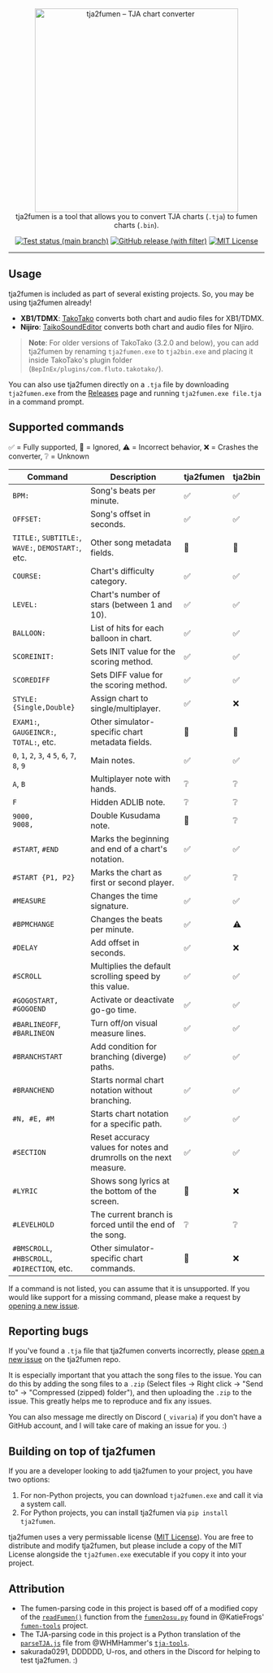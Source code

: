 &nbsp;
<p align="center">
  <img
    width="400"
    src="https://user-images.githubusercontent.com/76574898/255353006-6c4504d0-c9a4-40d1-961f-db4cef7add0d.png"
    alt="tja2fumen – TJA chart converter"
  />
  <br>
  tja2fumen is a tool that allows you to convert TJA charts (<code>.tja</code>) to fumen charts (<code>.bin</code>).
</p>

<p align="center">
  <a href="https://github.com/vivaria/tja2fumen/actions/workflows/test_and_publish_release.yml?query=branch%3Amain"><img src="https://img.shields.io/github/actions/workflow/status/vivaria/tja2fumen/test_and_publish_release.yml?label=Tests" alt="Test status (main branch)"></a>
  <a href="https://github.com/vivaria/tja2fumen/releases/latest"><img src="https://img.shields.io/github/v/release/vivaria/tja2fumen" alt="GitHub release (with filter)"></a>
  <a href="https://github.com/vivaria/tja2fumen/blob/main/LICENSE.txt"><img src="https://img.shields.io/badge/License-MIT-yellow.svg" alt="MIT License"></a>
</p>


----

## Usage

tja2fumen is included as part of several existing projects. So, you may be using tja2fumen already!

- **XB1/TDMX**: [TakoTako](https://github.com/fluto/takotako) converts both chart and audio files for XB1/TDMX.
- **Nijiro**: [TaikoSoundEditor](https://github.com/NotImplementedLife/TaikoSoundEditor) converts both chart and audio files for NIjiro.

> **Note**: For older versions of TakoTako (3.2.0 and below), you can add tja2fumen by renaming `tja2fumen.exe` to `tja2bin.exe` and placing it inside TakoTako's plugin folder (`BepInEx/plugins/com.fluto.takotako/`).

You can also use tja2fumen directly on a `.tja` file by downloading `tja2fumen.exe` from the [Releases](https://github.com/vivaria/tja2fumen/releases) page and running `tja2fumen.exe file.tja` in a command prompt.

## Supported commands

✅ = Fully supported, 🔘 = Ignored, ⚠️ = Incorrect behavior, ❌ = Crashes the converter, ❔ = Unknown

| Command                                             | Description                                                        | tja2fumen | tja2bin|
| --------------------------------------------------  | ------------------------------------------------------------------ | --------- | ------ |
| `BPM:`                                              | Song's beats per minute.                                           | ✅ | ✅ |
| `OFFSET:`                                           | Song's offset in seconds.                                          | ✅ | ✅ |
| `TITLE:`, `SUBTITLE:`, `WAVE:`, `DEMOSTART:`, etc.  | Other song metadata fields.                                        | 🔘 | 🔘 |
| `COURSE:`                                           | Chart's difficulty category.                                       | ✅ | ✅ |
| `LEVEL:`                                            | Chart's number of stars (between 1 and 10).                        | ✅ | ✅ |
| `BALLOON:`                                          | List of hits for each balloon in chart.                            | ✅ | ✅ |
| `SCOREINIT:`                                        | Sets INIT value for the scoring method.                            | ✅ | ✅ |
| `SCOREDIFF`                                         | Sets DIFF value for the scoring method.                            | ✅ | ✅ |
| `STYLE: {Single,Double}`                            | Assign chart to single/multiplayer.                                | ✅ | ❌ |
| `EXAM1:`, `GAUGEINCR:`, `TOTAL:`, etc.              | Other simulator-specific chart metadata fields.                    | 🔘 | 🔘 |
| `0`, `1`, `2`, `3`, `4` `5`, `6`, `7`, `8`, `9`     | Main notes.                                                        | ✅ | ✅ |
| `A`, `B`                                            | Multiplayer note with hands.                                       | ❔ | ❔ | 
| `F`                                                 | Hidden ADLIB note.                                                 | ❔ | ❔ |
| `9000,`<br>`9008,`                                  | Double Kusudama note.                                              | 🔘 | ❔ |
| `#START`, `#END`                                    | Marks the beginning and end of a chart's notation.                 | ✅ | ✅ |
| `#START {P1, P2}`                                   | Marks the chart as first or second player.                         | ✅ | ❔ |
| `#MEASURE`                                          | Changes the time signature.                                        | ✅ | ✅ |
| `#BPMCHANGE`                                        | Changes the beats per minute.                                      | ✅ | ⚠️ |
| `#DELAY`                                            | Add offset in seconds.                                             | ✅ | ❌ |
| `#SCROLL`                                           | Multiplies the default scrolling speed by this value.              | ✅ | ✅ |
| `#GOGOSTART, #GOGOEND`                              | Activate or deactivate go-go time.                                 | ✅ | ✅ |
| `#BARLINEOFF`, `#BARLINEON`                         | Turn off/on visual measure lines.                                  | ✅ | ✅ |
| `#BRANCHSTART`                                      | Add condition for branching (diverge) paths.                       | ✅ | ✅ |
| `#BRANCHEND`                                        | Starts normal chart notation without branching.                    | ✅ | ✅ |
| `#N, #E, #M`                                        | Starts chart notation for a specific path.                         | ✅ | ✅ |
| `#SECTION`                                          | Reset accuracy values for notes and drumrolls on the next measure. | ✅ | ✅ |
| `#LYRIC`                                            | Shows song lyrics at the bottom of the screen.                     | 🔘 | ❌ |
| `#LEVELHOLD`                                        | The current branch is forced until the end of the song.            | ❔ | ❔ |
| `#BMSCROLL`, `#HBSCROLL`, `#DIRECTION`, etc.        | Other simulator-specific chart commands.                           | 🔘 | ❌ |

If a command is not listed, you can assume that it is unsupported. If you would like support for a missing command, please make a request by [opening a new issue](https://github.com/vivaria/tja2fumen/issues/new).

## Reporting bugs

If you've found a `.tja` file that tja2fumen converts incorrectly, please [open a new issue](https://github.com/vivaria/tja2fumen/issues/new) on the tja2fumen repo. 

It is especially important that you attach the song files to the issue. You can do this by adding the song files to a `.zip` (Select files -> Right click -> "Send to" -> "Compressed (zipped) folder"), and then uploading the `.zip` to the issue. This greatly helps me to reproduce and fix any issues.

You can also message me directly on Discord (`_vivaria`) if you don't have a GitHub account, and I will take care of making an issue for you. :)

## Building on top of tja2fumen

If you are a developer looking to add tja2fumen to your project, you have two options:

1. For non-Python projects, you can download `tja2fumen.exe` and call it via a system call.
2. For Python projects, you can install tja2fumen via `pip install tja2fumen`.

tja2fumen uses a very permissable license ([MIT License](https://choosealicense.com/licenses/mit/)). You are free to distribute and modify tja2fumen, but please include a copy of the MIT License alongside the `tja2fumen.exe` executable if you copy it into your project.

## Attribution

- The fumen-parsing code in this project is based off of a modified copy of the [`readFumen()`](https://github.com/KatieFrogs/fumen-tools/blob/6ff3a2f7f53687f3dd49c5c57fcfc5ccbe3e5a10/fumen2osu/fumen2osu.py#L7-L152) function from the [`fumen2osu.py`](https://github.com/KatieFrogs/fumen-tools/blob/main/fumen2osu/fumen2osu.py) found in @KatieFrogs' [`fumen-tools`](https://github.com/KatieFrogs/fumen-tools) project.
- The TJA-parsing code in this project is a Python translation of the [`parseTJA.js`](https://github.com/WHMHammer/tja-tools/blob/master/src/js/parseTJA.js) file from @WHMHammer's [`tja-tools`](https://github.com/WHMHammer/tja-tools).
- sakurada0291, DDDDDD, U-ros, and others in the Discord for helping to test tja2fumen. :)
